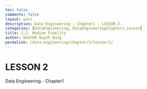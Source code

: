 ```yaml
---
toc: false
comments: false
layout: post
description: Data Engineering - Chapter1 - LESSON 2.
categories: [DataEngineering, DataEngineeringChapter1_Lesson]
title: I-2. Medium Fidelity
author: NGUYEN Huynh Dung
permalink: /data-engineering/chapter/1/lesson/2/
---
```


# LESSON 2
Data Engineering - Chapter1



